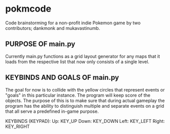 # pokmcode

Code brainstorming for a non-profit indie Pokemon game
by two contributors; dankmonk and mukavastinumb.


PURPOSE OF main.py
------------------------

Currently main.py functions as a grid layout generator for any maps that
it loads from the respective list that now only consists of a single level.


KEYBINDS AND GOALS OF main.py
-----------------------------

The goal for now is to collide with the yellow circles that represent events or "goals"
in this particular instance. The program will keep score of the objects. The purpose of this
is to make sure that during actual gameplay the program has the ability to distinguish
multiple and separate events on a grid that all serve a predefined in-game purpose.

KEYBINDS (KEYPAD):
Up: KEY_UP
Down: KEY_DOWN
Left: KEY_LEFT
Right: KEY_RIGHT
